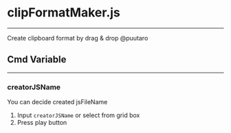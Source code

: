 # clipFormatMaker.js
----------------

Create clipboard format by drag & drop @puutaro
## Cmd Variable
-------
### creatorJSName
You can decide created jsFileName

1. Input `creatorJSName` or select from grid box 
2. Press play button
